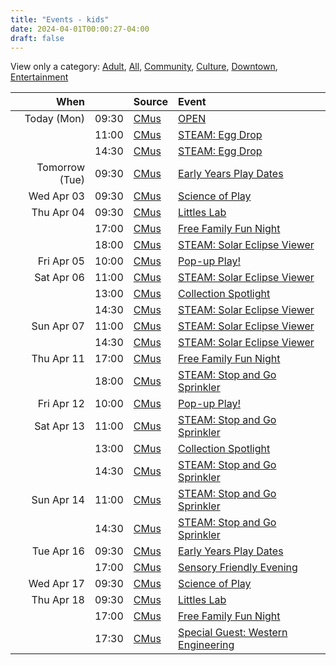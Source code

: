 ```yaml
---
title: "Events - kids"
date: 2024-04-01T00:00:27-04:00
draft: false
---
```


View only a category:
[Adult](/adult/), [All](/), [Community](/community/), [Culture](/culture/), [Downtown](/downtown/), [Entertainment](/entertainment/)

| When  |  | Source | Event |
|------:|-:|:-------|:------|
| Today (Mon) | 09:30 | [CMus](/about#CMus) | [OPEN](https://www.londonchildrensmuseum.ca/event/open) |
|  | 11:00 | [CMus](/about#CMus) | [STEAM: Egg Drop](https://www.londonchildrensmuseum.ca/event/steam-egg-drop) |
|  | 14:30 | [CMus](/about#CMus) | [STEAM: Egg Drop](https://www.londonchildrensmuseum.ca/event/steam-egg-drop) |
| Tomorrow (Tue) | 09:30 | [CMus](/about#CMus) | [Early Years Play Dates](https://www.londonchildrensmuseum.ca/event/early-years-play-dates) |
| Wed Apr 03 | 09:30 | [CMus](/about#CMus) | [Science of Play](https://www.londonchildrensmuseum.ca/event/science-play) |
| Thu Apr 04 | 09:30 | [CMus](/about#CMus) | [Littles Lab](https://www.londonchildrensmuseum.ca/event/littles-lab) |
|  | 17:00 | [CMus](/about#CMus) | [Free Family Fun Night](https://www.londonchildrensmuseum.ca/event/free-family-fun-night) |
|  | 18:00 | [CMus](/about#CMus) | [STEAM: Solar Eclipse Viewer](https://www.londonchildrensmuseum.ca/event/steam-solar-eclipse-viewer) |
| Fri Apr 05 | 10:00 | [CMus](/about#CMus) | [Pop-up Play!](https://www.londonchildrensmuseum.ca/event/pop-play) |
| Sat Apr 06 | 11:00 | [CMus](/about#CMus) | [STEAM: Solar Eclipse Viewer](https://www.londonchildrensmuseum.ca/event/steam-solar-eclipse-viewer) |
|  | 13:00 | [CMus](/about#CMus) | [Collection Spotlight](https://www.londonchildrensmuseum.ca/event/collection-spotlight) |
|  | 14:30 | [CMus](/about#CMus) | [STEAM: Solar Eclipse Viewer](https://www.londonchildrensmuseum.ca/event/steam-solar-eclipse-viewer) |
| Sun Apr 07 | 11:00 | [CMus](/about#CMus) | [STEAM: Solar Eclipse Viewer](https://www.londonchildrensmuseum.ca/event/steam-solar-eclipse-viewer) |
|  | 14:30 | [CMus](/about#CMus) | [STEAM: Solar Eclipse Viewer](https://www.londonchildrensmuseum.ca/event/steam-solar-eclipse-viewer) |
| Thu Apr 11 | 17:00 | [CMus](/about#CMus) | [Free Family Fun Night](https://www.londonchildrensmuseum.ca/event/free-family-fun-night) |
|  | 18:00 | [CMus](/about#CMus) | [STEAM: Stop and Go Sprinkler](https://www.londonchildrensmuseum.ca/event/steam-stop-and-go-sprinkler) |
| Fri Apr 12 | 10:00 | [CMus](/about#CMus) | [Pop-up Play!](https://www.londonchildrensmuseum.ca/event/pop-play) |
| Sat Apr 13 | 11:00 | [CMus](/about#CMus) | [STEAM: Stop and Go Sprinkler](https://www.londonchildrensmuseum.ca/event/steam-stop-and-go-sprinkler) |
|  | 13:00 | [CMus](/about#CMus) | [Collection Spotlight](https://www.londonchildrensmuseum.ca/event/collection-spotlight) |
|  | 14:30 | [CMus](/about#CMus) | [STEAM: Stop and Go Sprinkler](https://www.londonchildrensmuseum.ca/event/steam-stop-and-go-sprinkler) |
| Sun Apr 14 | 11:00 | [CMus](/about#CMus) | [STEAM: Stop and Go Sprinkler](https://www.londonchildrensmuseum.ca/event/steam-stop-and-go-sprinkler) |
|  | 14:30 | [CMus](/about#CMus) | [STEAM: Stop and Go Sprinkler](https://www.londonchildrensmuseum.ca/event/steam-stop-and-go-sprinkler) |
| Tue Apr 16 | 09:30 | [CMus](/about#CMus) | [Early Years Play Dates](https://www.londonchildrensmuseum.ca/event/early-years-play-dates) |
|  | 17:00 | [CMus](/about#CMus) | [Sensory Friendly Evening](https://www.londonchildrensmuseum.ca/event/sensory-friendly-evening) |
| Wed Apr 17 | 09:30 | [CMus](/about#CMus) | [Science of Play](https://www.londonchildrensmuseum.ca/event/science-play) |
| Thu Apr 18 | 09:30 | [CMus](/about#CMus) | [Littles Lab](https://www.londonchildrensmuseum.ca/event/littles-lab) |
|  | 17:00 | [CMus](/about#CMus) | [Free Family Fun Night](https://www.londonchildrensmuseum.ca/event/free-family-fun-night) |
|  | 17:30 | [CMus](/about#CMus) | [Special Guest: Western Engineering](https://www.londonchildrensmuseum.ca/event/special-guest-western-engineering) |
